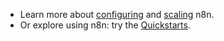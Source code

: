 * Learn more about [configuring](/hosting/configuration/) and [scaling](/hosting/scaling/) n8n.
* Or explore using n8n: try the [Quickstarts](/try-it-out/).

